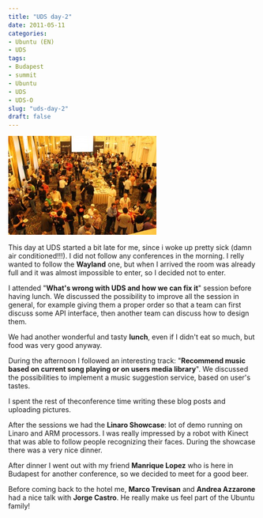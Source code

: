 ```yaml
---
title: "UDS day-2"
date: 2011-05-11
categories: 
- Ubuntu (EN)
- UDS
tags: 
- Budapest
- summit
- Ubuntu
- UDS
- UDS-O
slug: "uds-day-2"
draft: false
---
```


[![uds](IMG_0323-300x200.jpg "IMG_0323")]()

This day at UDS started a bit late for me, since i woke up pretty sick (damn
air conditioned!!!). I did not follow any conferences in the morning. I
relly wanted to follow the **Wayland** one, but when I arrived the room
was already full and it was almost impossible to enter, so I decided not
to enter.

I attended "**What's wrong with UDS and how we can fix it**" session
before having lunch. We discussed the possibility to improve all the
session in general, for example giving them a proper order so that a
team can first discuss some API interface, then another team can discuss
how to design them.

We had another wonderful and tasty **lunch**, even if I didn't eat so
much, but food was very good anyway.

During the afternoon I followed an interesting track: "**Recommend music
based on current song playing or on users media library**". We discussed
the possibilities to implement a music suggestion service, based on
user's tastes.

I spent the rest of theconference time writing these blog posts and
uploading pictures.

After the sessions we had the **Linaro Showcase**: lot of demo running
on Linaro and ARM processors. I was really impressed by a robot with
Kinect that was able to follow people recognizing their faces. During
the showcase there was a very nice dinner.

After dinner I went out with my friend **Manrique Lopez** who is here in
Budapest for another conference, so we decided to meet for a good beer.

Before coming back to the hotel me, **Marco Trevisan** and **Andrea
Azzarone** had a nice talk with **Jorge Castro**. He really make us feel
part of the Ubuntu family!

